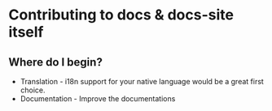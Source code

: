 # Contributing to docs & docs-site itself

## Where do I begin?

- Translation - i18n support for your native language would be a great first choice.
- Documentation - Improve the documentations
